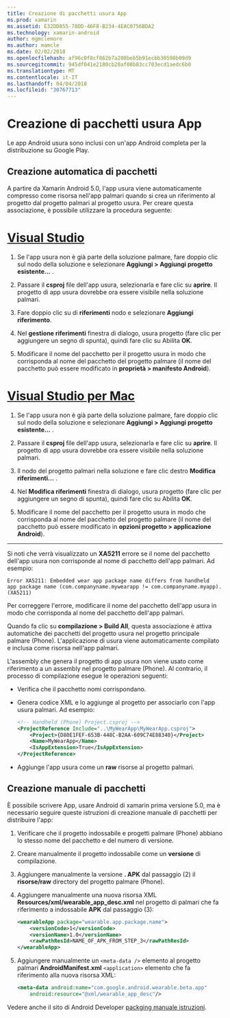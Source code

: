 ```yaml
---
title: Creazione di pacchetti usura App
ms.prod: xamarin
ms.assetid: E32DD855-78DD-46F8-B234-4EAC0756BDA2
ms.technology: xamarin-android
author: mgmclemore
ms.author: mamcle
ms.date: 02/02/2018
ms.openlocfilehash: af96c0f8cf862b7a208beb5b91ecbb30598b09d9
ms.sourcegitcommit: 945df041e2180cb20af08b83cc703ecd1aedc6b0
ms.translationtype: MT
ms.contentlocale: it-IT
ms.lasthandoff: 04/04/2018
ms.locfileid: "30767713"
---
```

# <a name="packaging-wear-apps"></a>Creazione di pacchetti usura App

Le app Android usura sono inclusi con un'app Android completa per la distribuzione su Google Play. 

## <a name="automatic-packaging"></a>Creazione automatica di pacchetti

A partire da Xamarin Android 5.0, l'app usura viene automaticamente compresso come risorsa nell'app palmari quando si crea un riferimento al progetto dal progetto palmari al progetto usura. Per creare questa associazione, è possibile utilizzare la procedura seguente: 

# <a name="visual-studiotabvswin"></a>[Visual Studio](#tab/vswin)

1. Se l'app usura non è già parte della soluzione palmare, fare doppio clic sul nodo della soluzione e selezionare **Aggiungi > Aggiungi progetto esistente...** .

2. Passare il **csproj** file dell'app usura, selezionarla e fare clic su **aprire**. Il progetto di app usura dovrebbe ora essere visibile nella soluzione palmari.

3. Fare doppio clic su di **riferimenti** nodo e selezionare **Aggiungi riferimento**.

4. Nel **gestione riferimenti** finestra di dialogo, usura progetto (fare clic per aggiungere un segno di spunta), quindi fare clic su Abilita **OK**.

5. Modificare il nome del pacchetto per il progetto usura in modo che corrisponda al nome del pacchetto del progetto palmare (il nome del pacchetto può essere modificato in **proprietà > manifesto Android**).

# <a name="visual-studio-for-mactabvsmac"></a>[Visual Studio per Mac](#tab/vsmac)

1. Se l'app usura non è già parte della soluzione palmare, fare doppio clic sul nodo della soluzione e selezionare **Aggiungi > Aggiungi progetto esistente...** .

2. Passare il **csproj** file dell'app usura, selezionarla e fare clic su **aprire**. Il progetto di app usura dovrebbe ora essere visibile nella soluzione palmari.

3. Il nodo del progetto palmari nella soluzione e fare clic destro **Modifica riferimenti...** .

4. Nel **Modifica riferimenti** finestra di dialogo, usura progetto (fare clic per aggiungere un segno di spunta), quindi fare clic su Abilita **OK**.

5. Modificare il nome del pacchetto per il progetto usura in modo che corrisponda al nome del pacchetto del progetto palmare (il nome del pacchetto può essere modificato in **opzioni progetto > applicazione Android**).

-----


Si noti che verrà visualizzato un **XA5211** errore se il nome del pacchetto dell'app usura non corrisponde al nome di pacchetto dell'app palmari. Ad esempio:

```shell
Error XA5211: Embedded wear app package name differs from handheld 
app package name (com.companyname.mywearapp != com.companyname.myapp). (XA5211)
```

Per correggere l'errore, modificare il nome del pacchetto dell'app usura in modo che corrisponda al nome del pacchetto dell'app palmari.

Quando fa clic su **compilazione > Build All**, questa associazione è attiva automatiche dei pacchetti del progetto usura nel progetto principale palmare (Phone). L'applicazione di usura viene automaticamente compilato e inclusa come risorsa nell'app palmari.

L'assembly che genera il progetto di app usura non viene usato come riferimento a un assembly nel progetto palmare (Phone). Al contrario, il processo di compilazione esegue le operazioni seguenti:

-   Verifica che il pacchetto nomi corrispondano. 

-   Genera codice XML e lo aggiunge al progetto per associarlo con l'app usura palmari. Ad esempio: 

    ```xml
    <!-- Handheld (Phone) Project.csproj -->
    <ProjectReference Include="..\MyWearApp\MyWearApp.csproj">
        <Project>{D80E1FEF-653B-448C-B2AA-609C74E88340}</Project>
        <Name>MyWearApp</Name>
        <IsAppExtension>True</IsAppExtension>
    </ProjectReference>
    ```

-   Aggiunge l'app usura come un **raw** risorse al progetto palmari. 


## <a name="manual-packaging"></a>Creazione manuale di pacchetti

È possibile scrivere App, usare Android di xamarin prima versione 5.0, ma è necessario seguire queste istruzioni di creazione manuale di pacchetti per distribuire l'app: 

1. Verificare che il progetto indossabile e progetti palmare (Phone) abbiano lo stesso nome del pacchetto e del numero di versione.

2. Creare manualmente il progetto indossabile come un **versione** di compilazione.

3. Aggiungere manualmente la versione **. APK** dal passaggio (2) il **risorse/raw** directory del progetto palmare (Phone).

4. Aggiungere manualmente una nuova risorsa XML **Resources/xml/wearable_app_desc.xml** nel progetto di palmari che fa riferimento a indossabile **APK** dal passaggio (3):

    ```xml
    <wearableApp package="wearable.app.package.name">
        <versionCode>1</versionCode>
        <versionName>1.0</versionName>
        <rawPathResId>NAME_OF_APK_FROM_STEP_3</rawPathResId>
    </wearableApp>
    ```

5. Aggiungere manualmente un `<meta-data />` elemento al progetto palmari **AndroidManifest.xml** `<application>` elemento che fa riferimento alla nuova risorsa XML:

    ```xml
    <meta-data android:name="com.google.android.wearable.beta.app"
        android:resource="@xml/wearable_app_desc"/>
    ```

Vedere anche il sito di Android Developer [packging manuale istruzioni](https://developer.android.com/training/wearables/apps/packaging.html#PackageManually).

